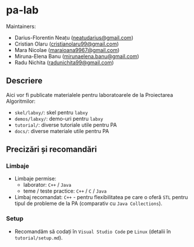 # pa-lab

Maintainers:
* Darius-Florentin Neațu (neatudarius@gmail.com)
* Cristian Olaru (cristianolaru99@gmail.com)
* Mara Nicolae (maraioana9967@gmail.com)
* Miruna-Elena Banu (mirunaelena.banu@gmail.com)
* Radu Nichita (radunichita99@gmail.com)

## Descriere
Aici vor fi publicate materialele pentru laboratoarele de la Proiectarea Algoritmilor:
* `skel/labxy/`: skel pentru `labxy`
* `demos/labxy/`: demo-uri pentru `labxy`
* `tutorial/`: diverse tutoriale utile pentru PA
* `docs/`: diverse materiale utile pentru PA

## Precizări și recomandări
### Limbaje
* Limbaje permise:
  * laborator: `C++` / `Java`
  * teme / teste practice: `C++` / `C` / `Java`
* Limbaj recomandat: `C++` - pentru flexibilitatea pe care o oferă `STL` pentru tipul de probleme de la PA (comparativ cu `Java Collections`).

### Setup
* Recomandăm să codați în `Visual Studio Code` pe `Linux` (detalii în `tutorial/setup.md`).

